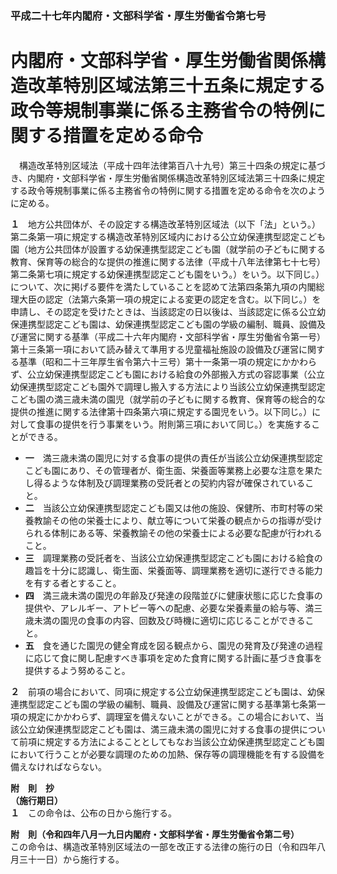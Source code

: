 ### 平成二十七年内閣府・文部科学省・厚生労働省令第七号  
# 内閣府・文部科学省・厚生労働省関係構造改革特別区域法第三十五条に規定する政令等規制事業に係る主務省令の特例に関する措置を定める命令  
　構造改革特別区域法（平成十四年法律第百八十九号）第三十四条の規定に基づき、内閣府・文部科学省・厚生労働省関係構造改革特別区域法第三十四条に規定する政令等規制事業に係る主務省令の特例に関する措置を定める命令を次のように定める。  
  
**１**　地方公共団体が、その設定する構造改革特別区域法（以下「法」という。）第二条第一項に規定する構造改革特別区域内における公立幼保連携型認定こども園（地方公共団体が設置する幼保連携型認定こども園（就学前の子どもに関する教育、保育等の総合的な提供の推進に関する法律（平成十八年法律第七十七号）第二条第七項に規定する幼保連携型認定こども園をいう。）をいう。以下同じ。）について、次に掲げる要件を満たしていることを認めて法第四条第九項の内閣総理大臣の認定（法第六条第一項の規定による変更の認定を含む。以下同じ。）を申請し、その認定を受けたときは、当該認定の日以後は、当該認定に係る公立幼保連携型認定こども園は、幼保連携型認定こども園の学級の編制、職員、設備及び運営に関する基準（平成二十六年内閣府・文部科学省・厚生労働省令第一号）第十三条第一項において読み替えて準用する児童福祉施設の設備及び運営に関する基準（昭和二十三年厚生省令第六十三号）第十一条第一項の規定にかかわらず、公立幼保連携型認定こども園における給食の外部搬入方式の容認事業（公立幼保連携型認定こども園外で調理し搬入する方法により当該公立幼保連携型認定こども園の満三歳未満の園児（就学前の子どもに関する教育、保育等の総合的な提供の推進に関する法律第十四条第六項に規定する園児をいう。以下同じ。）に対して食事の提供を行う事業をいう。附則第三項において同じ。）を実施することができる。  
* **一**　満三歳未満の園児に対する食事の提供の責任が当該公立幼保連携型認定こども園にあり、その管理者が、衛生面、栄養面等業務上必要な注意を果たし得るような体制及び調理業務の受託者との契約内容が確保されていること。  
* **二**　当該公立幼保連携型認定こども園又は他の施設、保健所、市町村等の栄養教諭その他の栄養士により、献立等について栄養の観点からの指導が受けられる体制にある等、栄養教諭その他の栄養士による必要な配慮が行われること。  
* **三**　調理業務の受託者を、当該公立幼保連携型認定こども園における給食の趣旨を十分に認識し、衛生面、栄養面等、調理業務を適切に遂行できる能力を有する者とすること。  
* **四**　満三歳未満の園児の年齢及び発達の段階並びに健康状態に応じた食事の提供や、アレルギー、アトピー等への配慮、必要な栄養素量の給与等、満三歳未満の園児の食事の内容、回数及び時機に適切に応じることができること。  
* **五**　食を通じた園児の健全育成を図る観点から、園児の発育及び発達の過程に応じて食に関し配慮すべき事項を定めた食育に関する計画に基づき食事を提供するよう努めること。  
  
**２**　前項の場合において、同項に規定する公立幼保連携型認定こども園は、幼保連携型認定こども園の学級の編制、職員、設備及び運営に関する基準第七条第一項の規定にかかわらず、調理室を備えないことができる。この場合において、当該公立幼保連携型認定こども園は、満三歳未満の園児に対する食事の提供について前項に規定する方法によることとしてもなお当該公立幼保連携型認定こども園において行うことが必要な調理のための加熱、保存等の調理機能を有する設備を備えなければならない。  
  
**附　則　抄**  
**（施行期日）**  
**１**　この命令は、公布の日から施行する。  
  
**附　則（令和四年八月一九日内閣府・文部科学省・厚生労働省令第二号）**  
この命令は、構造改革特別区域法の一部を改正する法律の施行の日（令和四年八月三十一日）から施行する。  
  
